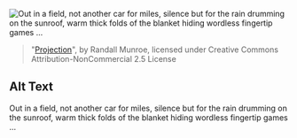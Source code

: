 ![Out in a field, not another car for miles, silence but for the rain drumming on the sunroof, warm thick folds of the blanket hiding wordless fingertip games ...](https://imgs.xkcd.com/comics/projection.png)
> "[Projection](https://xkcd.com/283/)", by Randall Munroe, licensed under Creative Commons Attribution-NonCommercial 2.5 License

## Alt Text
Out in a field, not another car for miles, silence but for the rain drumming on the sunroof, warm thick folds of the blanket hiding wordless fingertip games ...
